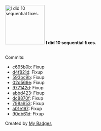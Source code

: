 <img src="https://my-badges.github.io/my-badges/fix-6+.png" alt="I did 10 sequential fixes." title="I did 10 sequential fixes." width="128">
<strong>I did 10 sequential fixes.</strong>
<br><br>

Commits:

- <a href="https://github.com/j0sh3rs/k3s-at-home/commit/c695b0be8249a2791616f20c4222c815a1b808d7">c695b0b</a>: Fixup
- <a href="https://github.com/j0sh3rs/k3s-at-home/commit/d4f821dcac1572dcc914f102da9405d1a9a23b1f">d4f821d</a>: Fixup
- <a href="https://github.com/j0sh3rs/k3s-at-home/commit/593bc9b15bad4eaeb3d66b34f391c6d142ee267d">593bc9b</a>: Fixup
- <a href="https://github.com/j0sh3rs/k3s-at-home/commit/02d569ea9847ae8414708845768a43e5021e3395">02d569e</a>: Fixup
- <a href="https://github.com/j0sh3rs/k3s-at-home/commit/977142dbdf31403ac04c94b380f26de12c239f13">977142d</a>: Fixup
- <a href="https://github.com/j0sh3rs/k3s-at-home/commit/abbd423c7c8c3915d6610c0317c067a025e48410">abbd423</a>: Fixup
- <a href="https://github.com/j0sh3rs/k3s-at-home/commit/dc8870ffdb967ff99316d86379861d773ee8d038">dc8870f</a>: Fixup
- <a href="https://github.com/j0sh3rs/k3s-at-home/commit/798a95394a2081b637b7deb2bf2634ac0531693a">798a953</a>: Fixup
- <a href="https://github.com/j0sh3rs/k3s-at-home/commit/a01e197b30f4f1d2d8d62e90295080aa83b44f3f">a01e197</a>: Fixup
- <a href="https://github.com/j0sh3rs/k3s-at-home/commit/90db61d54f2de568d11e45175095ab3d3984c1e2">90db61d</a>: Fixup


Created by <a href="https://github.com/my-badges/my-badges">My Badges</a>